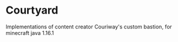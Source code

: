 # Courtyard
Implementations of content creator Couriway's custom bastion, for minecraft java 1.16.1
